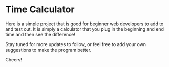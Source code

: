 # Time Calculator

Here is a simple project that is good for beginner web developers to add to and test out. It is simply a calculator that you plug in the beginning and end time and then see the difference!

Stay tuned for more updates to follow, or feel free to add your own suggestions to make the program better.

Cheers!
